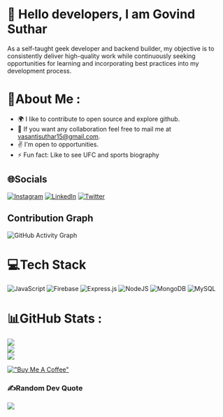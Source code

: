 
# :wave: Hello <b>developers</b>, I am <b>Govind Suthar</b>

As a self-taught geek developer and backend builder, my objective is to consistently deliver high-quality work while continuously seeking opportunities for learning and incorporating best practices into my development process.

# 💫About Me :
- :earth_africa:		 I like to contribute to open source and explore github.
- :handshake: If you want any collaboration feel free to mail me at vasantisuthar15@gmail.com.
- :v: I'm open to opportunities.
- :zap: Fun fact: Like to see UFC and sports biography 


## 🌐Socials
[![Instagram](https://img.shields.io/badge/Instagram-%23E4405F.svg?logo=Instagram&logoColor=white)](https://www.linkedin.com/in/govindsuthar/) [![LinkedIn](https://img.shields.io/badge/LinkedIn-%230077B5.svg?logo=linkedin&logoColor=white)](https://linkedin.com/in/vasanti-suthar) [![Twitter](https://img.shields.io/badge/Twitter-%231DA1F2.svg?logo=Twitter&logoColor=white)](https://twitter.com/)  

## Contribution Graph
![GitHub Activity Graph](https://activity-graph.herokuapp.com/graph?username=vasantisuthar&theme=dracula&hide_border=true)


# 💻Tech Stack
![JavaScript](https://img.shields.io/badge/javascript-%23323330.svg?style=for-the-badge&logo=javascript&logoColor=%23F7DF1E) ![Firebase](https://img.shields.io/badge/firebase-%23039BE5.svg?style=for-the-badge&logo=firebase) ![Express.js](https://img.shields.io/badge/express.js-%23404d59.svg?style=for-the-badge&logo=express&logoColor=%2361DAFB) ![NodeJS](https://img.shields.io/badge/node.js-6DA55F?style=for-the-badge&logo=node.js&logoColor=white) ![MongoDB](https://img.shields.io/badge/MongoDB-%234ea94b.svg?style=for-the-badge&logo=mongodb&logoColor=white) ![MySQL](https://img.shields.io/badge/mysql-%2300f.svg?style=for-the-badge&logo=mysql&logoColor=white)
# 📊GitHub Stats :
![](https://github-readme-stats.vercel.app/api?username=GOVINDSUTHAR&theme=tokyonight&hide_border=true&include_all_commits=false&count_private=true)<br/>
![](https://github-readme-streak-stats.herokuapp.com/?user=GOVINDSUTHAR&theme=tokyonight&hide_border=true)<br/>
![](https://github-readme-stats.vercel.app/api/top-langs/?username=GOVINDSUTHAR&theme=tokyonight&hide_border=true&include_all_commits=false&count_private=true&layout=compact)



[!["Buy Me A Coffee"](https://www.buymeacoffee.com/assets/img/custom_images/orange_img.png)](https://www.buymeacoffee.com/vasantisutQ)


### ✍️Random Dev Quote
![](https://quotes-github-readme.vercel.app/api?type=horizontal&theme=dark)

<!--
**GOVINDSUTHAR/GOVINDSUTHAR** is a ✨ _special_ ✨ repository because its `README.md` (this file) appears on your GitHub profile.
-->
